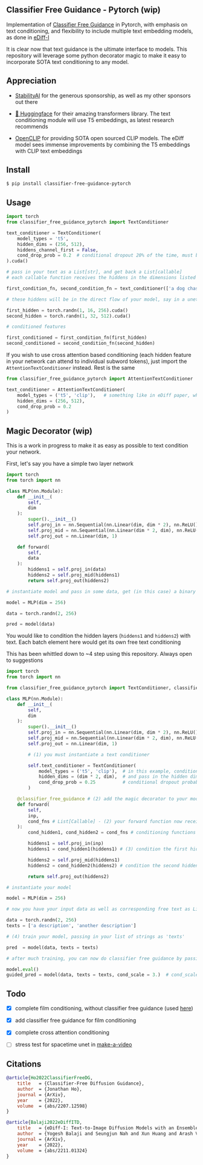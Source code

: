 ## Classifier Free Guidance - Pytorch (wip)

Implementation of <a href="https://arxiv.org/abs/2207.12598">Classifier Free Guidance</a> in Pytorch, with emphasis on text conditioning, and flexibility to include multiple text embedding models, as done in <a href="https://deepimagination.cc/eDiff-I/">eDiff-I</a>

It is clear now that text guidance is the ultimate interface to models. This repository will leverage some python decorator magic to make it easy to incorporate SOTA text conditioning to any model.

## Appreciation

- <a href="https://stability.ai/">StabilityAI</a> for the generous sponsorship, as well as my other sponsors out there

- <a href="https://huggingface.co/">🤗 Huggingface</a> for their amazing transformers library. The text conditioning module will use T5 embeddings, as latest research recommends

- <a href="https://github.com/mlfoundations/open_clip">OpenCLIP</a> for providing SOTA open sourced CLIP models. The eDiff model sees immense improvements by combining the T5 embeddings with CLIP text embeddings


## Install

```bash
$ pip install classifier-free-guidance-pytorch
```

## Usage

```python
import torch
from classifier_free_guidance_pytorch import TextConditioner

text_conditioner = TextConditioner(
    model_types = 't5',    
    hidden_dims = (256, 512),
    hiddens_channel_first = False,
    cond_drop_prob = 0.2  # conditional dropout 20% of the time, must be greater than 0. to unlock classifier free guidance
).cuda()

# pass in your text as a List[str], and get back a List[callable]
# each callable function receives the hiddens in the dimensions listed at init (hidden_dims)

first_condition_fn, second_condition_fn = text_conditioner(['a dog chasing after a ball'])

# these hiddens will be in the direct flow of your model, say in a unet

first_hidden = torch.randn(1, 16, 256).cuda()
second_hidden = torch.randn(1, 32, 512).cuda()

# conditioned features

first_conditioned = first_condition_fn(first_hidden)
second_conditioned = second_condition_fn(second_hidden)
```

If you wish to use cross attention based conditioning (each hidden feature in your network can attend to individual subword tokens), just import the `AttentionTextConditioner` instead. Rest is the same

```python
from classifier_free_guidance_pytorch import AttentionTextConditioner

text_conditioner = AttentionTextConditioner(
    model_types = ('t5', 'clip'),   # something like in eDiff paper, where they used both T5 and Clip for even better results (Karras et al.)
    hidden_dims = (256, 512),
    cond_drop_prob = 0.2
)
```

## Magic Decorator (wip)

This is a work in progress to make it as easy as possible to text condition your network.

First, let's say you have a simple two layer network

```python
import torch
from torch import nn

class MLP(nn.Module):
    def __init__(
        self,
        dim
    ):
        super().__init__()
        self.proj_in = nn.Sequential(nn.Linear(dim, dim * 2), nn.ReLU())
        self.proj_mid = nn.Sequential(nn.Linear(dim * 2, dim), nn.ReLU())
        self.proj_out = nn.Linear(dim, 1)

    def forward(
        self,
        data
    ):
        hiddens1 = self.proj_in(data)
        hiddens2 = self.proj_mid(hiddens1)
        return self.proj_out(hiddens2)

# instantiate model and pass in some data, get (in this case) a binary prediction

model = MLP(dim = 256)

data = torch.randn(2, 256)

pred = model(data)
```

You would like to condition the hidden layers (`hiddens1` and `hiddens2`) with text. Each batch element here would get its own free text conditioning

This has been whittled down to ~4 step using this repository. Always open to suggestions

```python
import torch
from torch import nn

from classifier_free_guidance_pytorch import TextConditioner, classifier_free_guidance

class MLP(nn.Module):
    def __init__(
        self,
        dim
    ):
        super().__init__()
        self.proj_in = nn.Sequential(nn.Linear(dim, dim * 2), nn.ReLU())
        self.proj_mid = nn.Sequential(nn.Linear(dim * 2, dim), nn.ReLU())
        self.proj_out = nn.Linear(dim, 1)

        # (1) you must instantiate a text conditioner

        self.text_conditioner = TextConditioner(
            model_types = ('t5', 'clip'),  # in this example, conditioning on both T5 and OpenCLIP
            hidden_dims = (dim * 2, dim),  # and pass in the hidden dimensions you would like to condition on. in this case there are two hidden dimensions (dim * 2 and dim, after the first and second projections)
            cond_drop_prob = 0.25          # conditional dropout probability for classifier free guidance. can be set to 0. if you do not need it and just want the text conditioning
        )

    @classifier_free_guidance # (2) add the magic decorator to your model forward function
    def forward(
        self,
        inp,
        cond_fns # List[Callable] - (2) your forward function now receives a list of conditioning functions, which you invoke on your hidden tensors
    ):
        cond_hidden1, cond_hidden2 = cond_fns # conditioning functions are given back in the order of the `hidden_dims` set on the text conditioner

        hiddens1 = self.proj_in(inp)
        hiddens1 = cond_hidden1(hiddens1) # (3) condition the first hidden layer with FiLM

        hiddens2 = self.proj_mid(hiddens1)
        hiddens2 = cond_hidden2(hiddens2) # condition the second hidden layer with FiLM

        return self.proj_out(hiddens2)

# instantiate your model

model = MLP(dim = 256)

# now you have your input data as well as corresponding free text as List[str]

data = torch.randn(2, 256)
texts = ['a description', 'another description']

# (4) train your model, passing in your list of strings as 'texts'

pred  = model(data, texts = texts)

# after much training, you can now do classifier free guidance by passing in a condition scale of > 1. !

model.eval()
guided_pred = model(data, texts = texts, cond_scale = 3.)  # cond_scale stands for conditioning scale from classifier free guidance paper
```

## Todo

- [x] complete film conditioning, without classifier free guidance (used <a href="https://github.com/lucidrains/robotic-transformer-pytorch/blob/main/robotic_transformer_pytorch/robotic_transformer_pytorch.py">here</a>)
- [x] add classifier free guidance for film conditioning
- [x] complete cross attention conditioning

- [ ] stress test for spacetime unet in <a href="https://github.com/lucidrains/make-a-video-pytorch">make-a-video</a>

## Citations

```bibtex
@article{Ho2022ClassifierFreeDG,
    title   = {Classifier-Free Diffusion Guidance},
    author  = {Jonathan Ho},
    journal = {ArXiv},
    year    = {2022},
    volume  = {abs/2207.12598}
}
```

```bibtex
@article{Balaji2022eDiffITD,
    title   = {eDiff-I: Text-to-Image Diffusion Models with an Ensemble of Expert Denoisers},
    author  = {Yogesh Balaji and Seungjun Nah and Xun Huang and Arash Vahdat and Jiaming Song and Karsten Kreis and Miika Aittala and Timo Aila and Samuli Laine and Bryan Catanzaro and Tero Karras and Ming-Yu Liu},
    journal = {ArXiv},
    year    = {2022},
    volume  = {abs/2211.01324}
}
```

